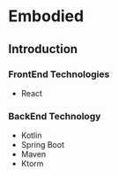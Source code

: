 # Embodied

## Introduction

### FrontEnd Technologies 
* React 

### BackEnd Technology
* Kotlin
* Spring Boot
* Maven
* Ktorm
